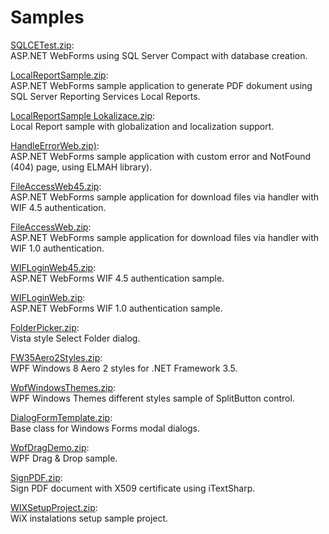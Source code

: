 # Samples

[SQLCETest.zip](https://github.com/holajan/SharedSource/blob/master/Samples/SQLCETest.zip):<br/>
ASP.NET WebForms using SQL Server Compact with database creation.

[LocalReportSample.zip](https://github.com/holajan/SharedSource/blob/master/Samples/LocalReportSample.zip):<br/>
ASP.NET WebForms sample application to generate PDF dokument using SQL Server Reporting Services Local Reports.

[LocalReportSample Lokalizace.zip](https://github.com/holajan/SharedSource/blob/master/Samples/LocalReportSample%20Lokalizace.zip):<br/>
Local Report sample with globalization and localization support.

[HandleErrorWeb.zip)](https://github.com/holajan/SharedSource/blob/master/Samples/HandleErrorWeb.zip):<br/>
ASP.NET WebForms sample application with custom error and NotFound (404) page, using ELMAH library).

[FileAccessWeb45.zip](https://github.com/holajan/SharedSource/blob/master/Samples/FileAccessWeb45.zip):<br/>
ASP.NET WebForms sample application for download files via handler with WIF 4.5 authentication.

[FileAccessWeb.zip](https://github.com/holajan/SharedSource/blob/master/Samples/FileAccessWeb.zip):<br/>
ASP.NET WebForms sample application for download files via handler with WIF 1.0 authentication.

[WIFLoginWeb45.zip](https://github.com/holajan/SharedSource/blob/master/Samples/WIFLoginWeb45.zip):<br/>
ASP.NET WebForms WIF 4.5 authentication sample.

[WIFLoginWeb.zip](https://github.com/holajan/SharedSource/blob/master/Samples/WIFLoginWeb.zip):<br/>
ASP.NET WebForms WIF 1.0 authentication sample.

[FolderPicker.zip](https://github.com/holajan/SharedSource/blob/master/Samples/FolderPicker.zip):<br/>
Vista style Select Folder dialog.

[FW35Aero2Styles.zip](https://github.com/holajan/SharedSource/blob/master/Samples/FW35Aero2Styles.zip):<br/>
WPF Windows 8 Aero 2 styles for .NET Framework 3.5.

[WpfWindowsThemes.zip](https://github.com/holajan/SharedSource/blob/master/Samples/WpfWindowsThemes.zip):<br/>
WPF Windows Themes different styles sample of SplitButton control.

[DialogFormTemplate.zip](https://github.com/holajan/SharedSource/blob/master/Samples/DialogFormTemplate.zip):<br/>
Base class for Windows Forms modal dialogs.

[WpfDragDemo.zip](https://github.com/holajan/SharedSource/blob/master/Samples/WpfDragDemo.zip):<br/>
WPF Drag &amp; Drop sample.

[SignPDF.zip](https://github.com/holajan/SharedSource/blob/master/Samples/SignPDF.zip):<br/>
Sign PDF document with X509 certificate using iTextSharp.

[WIXSetupProject.zip](https://github.com/holajan/SharedSource/blob/master/Samples/WIXSetupProject.zip):<br/>
WiX instalations setup sample project.
